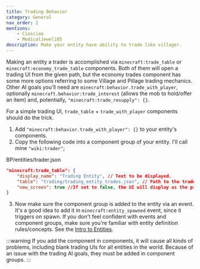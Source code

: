 ```yaml
---
title: Trading Behavior
category: General
nav_order: 2
mentions:
    - Ciosciaa
    - MedicalJewel105
description: Make your entity have ability to trade like villager.
---
```


Making an entity a trader is accomplished via `minecraft:trade_table` or `minecraft:economy_trade_table` components. Both of them will open a trading UI from the given path, but the economy trades component has some more options referring to some Village and Pillage trading mechanics. Other AI goals you'll need are `minecraft:behavior.trade_with_player`, optionally `minecraft.behavior:trade_interest` (allows the mob to hold/offer an item) and, potentially, `"minecraft:trade_resupply": {}`.

For a simple trading UI, `trade_table` + `trade_with_player` components should do the trick.

1. Add `"minecraft:behavior.trade_with_player": {}` to your entity's components.
2. Copy the following code into a component group of your entity. I'll call mine `"wiki:trader"`;

<CodeHeader>BP/entities/trader.json</CodeHeader>

```json
"minecraft:trade_table": {
	"display_name": "Trading Entity", // Text to be displayed.
	"table": "trading/trading_entity_trades.json", // Path to the trade table file
	"new_screen": true //If set to false, the UI will display as the pre-Village&Pillage one.
}
```

3. Now make sure the component group is added to the entity via an event. It's a good idea to add it in `minecraft:entity_spawned` event, since it triggers on spawn.
If you don't feel confident with events and component groups, make sure you're familiar with entity definition rules/concepts. See the [Intro to Entities](/entities/entity-intro-bp).

:::warning
If you add the component in components, it will cause all kinds of problems, including blank trading UIs for all entities in the world. Because of an issue with the trading AI goals, they must be added in component groups.
:::
